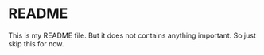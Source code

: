 # README

This is my README file. But it does not contains anything important. So just skip this for now.   